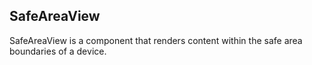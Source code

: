 ## SafeAreaView

SafeAreaView is a component that renders content within the safe area boundaries of a device.
